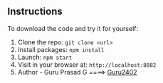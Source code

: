 ## Instructions

To download the code and try it for yourself:

1. Clone the repo: `git clone <url>`
1. Install packages: `npm install`
1. Launch: `npm start`
1. Visit in your browser at: `http://localhost:8082`
1. Author - Guru Prasad G ====> [Guru2402](https://github.com/Guru2402)
